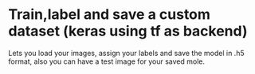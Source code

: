 # Train,label and save a custom dataset (keras using tf as backend)
Lets you load your images, assign your labels and save the model in .h5 format, also you can have a test image for your saved mole.
